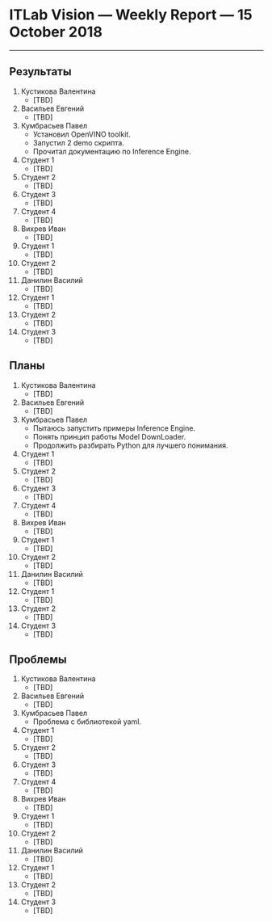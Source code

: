 ﻿# ITLab Vision — Weekly Report — 15 October 2018----------------## Результаты  1. Кустикова Валентина     - [TBD]  1. Васильев Евгений     - [TBD]  1. Кумбрасьев Павел     - Установил OpenVINO toolkit.     - Запустил 2 demo скрипта.     - Прочитал документацию  по  Inference Engine.  1. Студент 1     - [TBD]  1. Студент 2     - [TBD]  1. Студент 3     - [TBD]  1. Студент 4     - [TBD]  1. Вихрев Иван     - [TBD]  1. Студент 1     - [TBD]  1. Студент 2     - [TBD]  1. Данилин Василий     - [TBD]  1. Студент 1     - [TBD]  1. Студент 2     - [TBD]  1. Студент 3     - [TBD]## Планы  1. Кустикова Валентина     - [TBD]  1. Васильев Евгений     - [TBD]  1. Кумбрасьев Павел     - Пытаюсь запустить примеры  Inference Engine.     - Понять принцип работы Model DownLoader.     - Продолжить разбирать Python для лучшего понимания.  1. Студент 1     - [TBD]  1. Студент 2     - [TBD]  1. Студент 3     - [TBD]  1. Студент 4     - [TBD]  1. Вихрев Иван     - [TBD]  1. Студент 1     - [TBD]  1. Студент 2     - [TBD]  1. Данилин Василий     - [TBD]  1. Студент 1     - [TBD]  1. Студент 2     - [TBD]  1. Студент 3     - [TBD]## Проблемы  1. Кустикова Валентина     - [TBD]  1. Васильев Евгений     - [TBD]  1. Кумбрасьев Павел     -  Проблема с библиотекой yaml.  1. Студент 1     - [TBD]  1. Студент 2     - [TBD]  1. Студент 3     - [TBD]  1. Студент 4     - [TBD]  1. Вихрев Иван     - [TBD]  1. Студент 1     - [TBD]  1. Студент 2     - [TBD]  1. Данилин Василий     - [TBD]  1. Студент 1     - [TBD]  1. Студент 2     - [TBD]  1. Студент 3     - [TBD]<!-- LINKS -->
